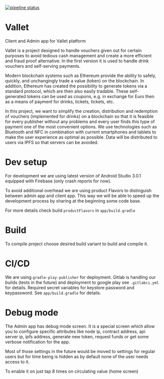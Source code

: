 [![pipeline status](https://code.lab10.io/graz/06-Voucher-Wallet/vallet/android/vallet/badges/master/pipeline.svg)](https://code.lab10.io/graz/06-Voucher-Wallet/vallet/android/vallet/commits/master)

# Vallet

Client and Admin app for Vallet platform

Vallet is a project designed to handle vouchers given out for certain purposes to avoid tedious cash management and create a more efficient and fraud proof alternative. In the first version it is used to handle drink vouchers and self-serving payments.

Modern blockchain systems such as Ethereum provide the ability to safely, quickly, and unchangingly trade a value (token) on the blockchain. In addition, Ethereum has created the possibility to generate tokens via a standard protocol, which are then also easily tradable. These self-generated tokens can be used as coupons, e.g. in exchange for Euro then as a means of payment for drinks, tickets, tickets, etc.

In this project, we want to simplify the creation, distribution and redemption of vouchers (implemented for drinks) on a blockchain so that it is feasible for every publisher without any problems and every user finds this type of payment one of the most convenient options. We use technologies such as Bluetooth and NFC in combination with current smartphones and tablets to make the user experience as optimal as possible. Data will be distributed to users via IPFS so that servers can be avoided.

# Dev setup

For development we are using latest version of Android Studio 3.0.1 equipped
with Firebase (only crash reports for now).

To avoid additional overhead we are using product Flavors to distinguish between admin app and client app.
This way we will be able to speed up the development process by sharing at the beginning some code base.

For more details check build `productFlavors` in `app/build.gradle`

# Build

To compile project choose desired build variant to build and compile it.

# CI/CD

We are using `gradle-play-publisher` for deployment.
Gitlab is handling our builds (tests in the future) and deployment to google play see `.gitlabci.yml` for details.
Required secret variables for keystore password and keypassword. See `app/build.gradle` for details.

# Debug mode

The Admin app has debug mode screen. It is a special screen which allow
you to configure specific attributes like node ip, contract address, api server
ip, ipfs address, generate new token, request funds or get some verbose
notification for the app.

Most of those settings in the future would be moved to settings for regular
users but for time being is hidden as by default none of the user needs access
to it.

To enable it on just tap 8 times on circulating value (home screen)
